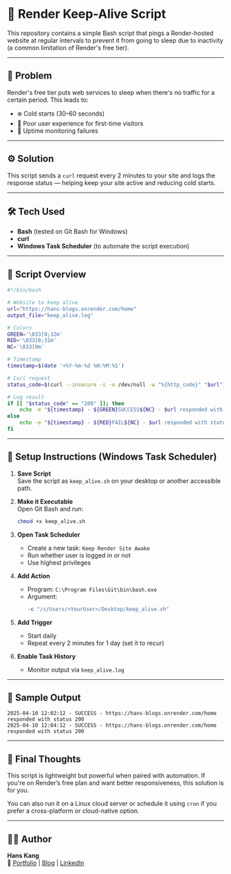 # 🔄 Render Keep-Alive Script

This repository contains a simple Bash script that pings a Render-hosted website at regular intervals to prevent it from going to sleep due to inactivity (a common limitation of Render's free tier).

---

## 📌 Problem

Render's free tier puts web services to sleep when there's no traffic for a certain period. This leads to:

- ❄️ Cold starts (30–60 seconds)
- 🧍 Poor user experience for first-time visitors
- 🚫 Uptime monitoring failures

---

## ⚙️ Solution

This script sends a `curl` request every 2 minutes to your site and logs the response status — helping keep your site active and reducing cold starts.

---

## 🛠️ Tech Used

- **Bash** (tested on Git Bash for Windows)
- **curl**
- **Windows Task Scheduler** (to automate the script execution)

---

## 📄 Script Overview

```bash
#!/bin/bash

# Website to keep alive
url="https://hans-blogs.onrender.com/home"
output_file="keep_alive.log"

# Colors
GREEN='\033[0;32m'
RED='\033[0;31m'
NC='\033[0m'

# Timestamp
timestamp=$(date '+%Y-%m-%d %H:%M:%S')

# Curl request
status_code=$(curl --insecure -s -o /dev/null -w "%{http_code}" "$url")

# Log result
if [[ "$status_code" == "200" ]]; then
    echo -e "${timestamp} - ${GREEN}SUCCESS${NC} - $url responded with status 200" | tee -a "$output_file"
else
    echo -e "${timestamp} - ${RED}FAIL${NC} - $url responded with status $status_code" | tee -a "$output_file"
fi
```

---

## 📆 Setup Instructions (Windows Task Scheduler)

1. **Save Script**  
   Save the script as `keep_alive.sh` on your desktop or another accessible path.

2. **Make it Executable**  
   Open Git Bash and run:
   ```bash
   chmod +x keep_alive.sh
   ```

3. **Open Task Scheduler**  
   - Create a new task: `Keep Render Site Awake`
   - Run whether user is logged in or not
   - Use highest privileges

4. **Add Action**  
   - Program: `C:\Program Files\Git\bin\bash.exe`  
   - Argument:  
     ```sh
     -c "/c/Users/<YourUser>/Desktop/keep_alive.sh"
     ```

5. **Add Trigger**  
   - Start daily
   - Repeat every 2 minutes for 1 day (set it to recur)

6. **Enable Task History**  
   - Monitor output via `keep_alive.log`

---

## 🧪 Sample Output

```
2025-04-10 12:02:12 - SUCCESS - https://hans-blogs.onrender.com/home responded with status 200
2025-04-10 12:04:12 - SUCCESS - https://hans-blogs.onrender.com/home responded with status 200
```

---

## 🧠 Final Thoughts

This script is lightweight but powerful when paired with automation. If you're on Render’s free plan and want better responsiveness, this solution is for you.

You can also run it on a Linux cloud server or schedule it using `cron` if you prefer a cross-platform or cloud-native option.

---

## 🙋‍♂️ Author

**Hans Kang**  
🔗 [Portfolio](https://hanskang.com) | [Blog](https://hans-blog-new-repo.onrender.com) | [LinkedIn](https://linkedin.com/in/hanskkang)
